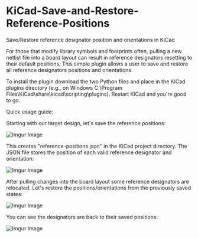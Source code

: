 # KiCad-Save-and-Restore-Reference-Positions
Save/Restore reference designator position and orientations in KiCad

For those that modify library symbols and footprints often, pulling a new netlist file into a board layout can result in reference designators resetting to their default positions. This simple plugin allows a user to save and restore all reference designators positions and orientations. 

To install the plugin download the two Python files and place in the KiCad plugins directory (e.g., on Windows C:\Program Files\KiCad\share\kicad\scripting\plugins). Restart KiCad and you're good to go.

Quick usage guide:

Starting with our target design, let's save the reference positions:

![Imgur Image](https://i.imgur.com/vzvGiUN.png)

This creates "reference-positions.json" in the KiCad project directory. The JSON file stores the position of each valid reference designator and orientation:

![Imgur Image](https://i.imgur.com/tfv1w0H.png[/img])

After pulling changes into the board layout some reference designators are relocated. Let's restore the positions/orientations from the previously saved states:

![Imgur Image](https://i.imgur.com/lde66Dl.png[/img])

You can see the designators are back to their saved positions:

![Imgur Image](https://imgur.com/W34IAzS.png[/img])
